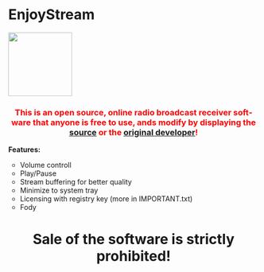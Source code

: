 # EnjoyStream
<html>
  <body>
    <p><img src="https://raw.githubusercontent.com/SubCoderHUN/EnjoyStream/main/enjoyplayer.ico" alt="" width="128" height="128" /></p>
<h3 id="tw-target-text" class="tw-data-text tw-text-large XcVN5d tw-ta" dir="ltr" style="text-align: center;" data-placeholder="Ford&iacute;t&aacute;s"><span lang="en" style="color: #ff0000;">This is an open source, online radio broadcast receiver software that anyone is free to use, ands modify by displaying the <a title="source" href="https://github.com/SubCoderHUN/EnjoyStream"><span style="text-decoration: underline;">source</span></a> or the <a href="https://github.com/SubCoderHUN/EnjoyStream/blob/main/dev.md">original developer</a>!</span></h3>
<p><strong>Features:</strong></p>
<ul style="list-style-type: circle;">
<li>Volume controll</li>
<li>Play/Pause&nbsp;</li>
<li>Stream buffering for better quality</li>
<li>Minimize to system tray</li>
<li>Licensing with registry key (more in IMPORTANT.txt)</li>
<li>Fody</li>
</ul>
<h1 style="text-align: center;">Sale of the software is strictly prohibited!</h1>
    </body>
</html>
